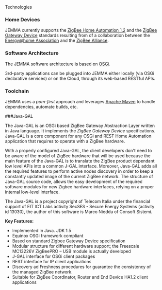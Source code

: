 Technologies
<!-- Remember: the first line always goes with the title-->
<!-- Please use h3 headers (###) inside these files -->



### Home Devices

JEMMA currently supports the <a href="http://www.zigbee.org/Standards/ZigBeeHomeAutomation/Overview.aspx" target="_parent">ZigBee Home Automation 1.2</a> and the <a href="http://www.zigbee.org/Standards/ZigbeeTelecomServices/Features.aspx" target="_parent">ZigBee Gateway Device</a> standards resulting from of a collaboration between the <a href="http://www.energy-home.it/" target="_parent">Energy@home Association</a> and the <a href="http://www.zigbee.org/" target="_parent">ZigBee Alliance</a>.

### Software Architecture

The JEMMA software architecture is based on <a href="http://www.osgi.org/" target="_parent">OSGi</a>. 

3rd-party applications can be plugged into JEMMA either locally (via OSGi declarative services) or on the Cloud, through its web-based RESTful APIs.

### Toolchain

JEMMA uses a *pom-first* approach and leverages <a href="http://maven.apache.org/" target="_parent">Apache Maven</a> to handle dependencies, automate builds, etc.

 
###Java-GAL

The Java-GAL is an OSGi based ZigBee Gateway Abstraction Layer written in Java language. It implements the *ZigBee Gateway Device* specifications.
Java-GAL is a core component for any OSGi and REST Home Automation application that requires to operate with a ZigBee hardware. 

With a properly configured Java-GAL, the client developers don't need to be aware of the model of ZigBee hardware that will be used because the main feature of the Java-GAL is to translate the ZigBee product dependant low level APIs into a common J-GAL interface. Moreover, Java-GAL adds all the required features to perform active nodes discovery in order to keep a constantly updated image of the current ZigBee network. 
The structure of Java-GAL source code, allows the easy development of the required software modules for new Zigbee hardware interfaces, relying on a proper internal low-level interface.

The Java-GAL is a project copyright of Telecom Italia under the financial support of EIT ICT Labs activity SecSES - Secure Energy Systems (activity id 13030), the author of this software is Marco Nieddu of Consoft Sistemi. 

**Key Features:**

- Implemented in Java. JDK 1.5
- Equinox OSGi framework compliant
- Based on standard Zigbee Gateway Device specification
- Modular structure for different hardware support; the Freescale MC13226V ZigBeePRO – USB module is actually developed
- J-GAL interface for OSGi client packages 
- REST interface for IP client applications
- Discovery ad Freshness procedures for guarantee the consistency of the managed ZigBee network.
- Suitable for ZigBee Coordinator, Router and End Device HA1.2 client applications

